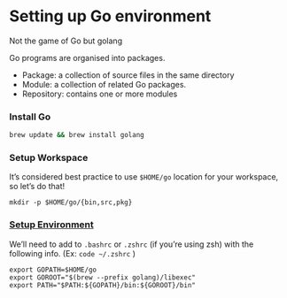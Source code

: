 # Setting up Go environment

Not the game of Go but golang

Go programs are organised into packages. 

* Package: a collection of source files in the same directory
* Module: a collection of related Go packages. 
* Repository: contains one or more modules

### Install Go

```bash
brew update && brew install golang
```

### Setup Workspace

It’s considered best practice to use `$HOME/go` location for your workspace, so let’s do that!

```text
mkdir -p $HOME/go/{bin,src,pkg}
```

### [Setup Environment](https://jimkang.medium.com/install-go-on-mac-with-homebrew-5fa421fc55f5)

We’ll need to add to `.bashrc` or `.zshrc` \(if you’re using zsh\) with the following info. \(Ex: `code ~/.zshrc` \)

```text
export GOPATH=$HOME/go
export GOROOT="$(brew --prefix golang)/libexec"
export PATH="$PATH:${GOPATH}/bin:${GOROOT}/bin"
```



